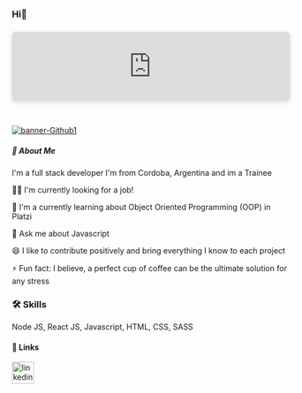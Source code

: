### Hi👋 
<div style="position: relative; width: 100%; height: 0; padding-top: 25.0000%;
 padding-bottom: 0; box-shadow: 0 2px 8px 0 rgba(63,69,81,0.16); margin-top: 1.6em; margin-bottom: 0.9em; overflow: hidden;
 border-radius: 8px; will-change: transform;">
  <iframe loading="lazy" style="position: absolute; width: 100%; height: 100%; top: 0; left: 0; border: none; padding: 0;margin: 0;"
    src="https:&#x2F;&#x2F;www.canva.com&#x2F;design&#x2F;DAFeDXwdiHc&#x2F;watch?embed" allowfullscreen="allowfullscreen" allow="fullscreen">
  </iframe>
</div>
<a href="https:&#x2F;&#x2F;www.canva.com&#x2F;design&#x2F;DAFeDXwdiHc&#x2F;watch?utm_content=DAFeDXwdiHc&amp;utm_campaign=designshare&amp;utm_medium=embeds&amp;utm_source=link" target="_blank" rel="noopener"></a> 

<br>

<a href="https://ibb.co/3SbNmh6"><img src="https://i.ibb.co/L9ytdpj/banner-Github1.gif" alt="banner-Github1" border="0"></a>

##### 🚀 About Me
I'm a full stack developer
I'm from Cordoba, Argentina and im a Trainee

👩‍💻 I'm currently looking for a job!

🧠 I'm a currently learning about Object Oriented Programming (OOP) in Platzi

💬 Ask me about Javascript

😄 I like to contribute positively and bring everything I know to each project

⚡️ Fun fact: I believe, a perfect cup of coffee can be the ultimate solution for any stress

### 🛠 Skills
Node JS, React JS, Javascript, HTML, CSS, SASS

#### 🔗 Links
[<img src='https://cdn.jsdelivr.net/npm/simple-icons@3.0.1/icons/linkedin.svg' alt='linkedin' height='40'>](https://www.linkedin.com/in/franco-chachagua-595421241/)  
